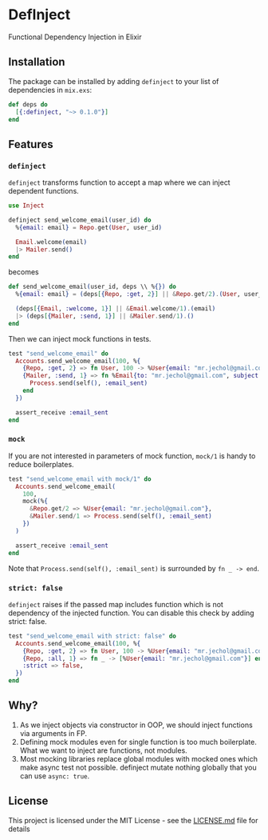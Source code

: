 # DefInject

Functional Dependency Injection in Elixir

## Installation

The package can be installed by adding `definject` to your list of dependencies
in `mix.exs`:

```elixir
def deps do
  [{:definject, "~> 0.1.0"}]
end
```

## Features

### `definject`

`definject` transforms function to accept a map where we can inject dependent functions.

```elixir
use Inject

definject send_welcome_email(user_id) do
  %{email: email} = Repo.get(User, user_id)

  Email.welcome(email)
  |> Mailer.send()
end
```

becomes

```elixir
def send_welcome_email(user_id, deps \\ %{}) do
  %{email: email} = (deps[{Repo, :get, 2}] || &Repo.get/2).(User, user_id)

  (deps[{Email, :welcome, 1}] || &Email.welcome/1).(email)
  |> (deps[{Mailer, :send, 1}] || &Mailer.send/1).()
end
```

Then we can inject mock functions in tests.

```elixir
test "send_welcome_email" do
  Accounts.send_welcome_email(100, %{
    {Repo, :get, 2} => fn User, 100 -> %User{email: "mr.jechol@gmail.com"} end,
    {Mailer, :send, 1} => fn %Email{to: "mr.jechol@gmail.com", subject: "Welcome"} ->
      Process.send(self(), :email_sent)
    end
  })

  assert_receive :email_sent
end
```

### `mock`

If you are not interested in parameters of mock function, `mock/1` is handy to reduce boilerplates.

```elixir
test "send_welcome_email with mock/1" do
  Accounts.send_welcome_email(
    100,
    mock(%{
      &Repo.get/2 => %User{email: "mr.jechol@gmail.com"},
      &Mailer.send/1 => Process.send(self(), :email_sent)
    })
  )

  assert_receive :email_sent
end
```

Note that `Process.send(self(), :email_sent)` is surrounded by `fn _ -> end`.

### `strict: false`

`definject` raises if the passed map includes function which is not dependency of the injected function.
You can disable this check by adding strict: false.

```elixir
test "send_welcome_email with strict: false" do
  Accounts.send_welcome_email(100, %{
    {Repo, :get, 2} => fn User, 100 -> %User{email: "mr.jechol@gmail.com"} end,
    {Repo, :all, 1} => fn _ -> [%User{email: "mr.jechol@gmail.com"}] end,
    :strict => false,
  })
end
```

## Why?

1. As we inject objects via constructor in OOP, we should inject functions via arguments in FP.
2. Defining mock modules even for single function is too much boilerplate. What we want to inject are functions, not modules.
3. Most mocking libraries replace global modules with mocked ones which make async test not possible. definject mutate nothing globally that you can use `async: true`.

## License

This project is licensed under the MIT License - see the [LICENSE.md](LICENSE.md) file for details

